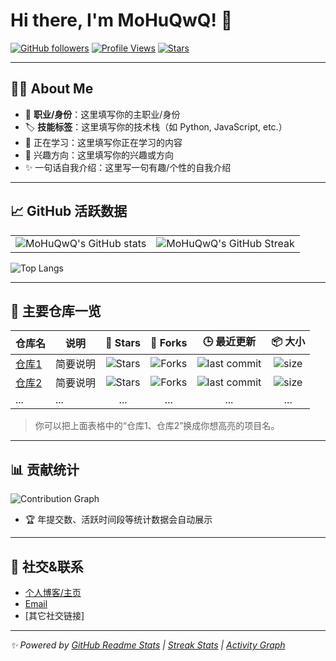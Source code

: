 # Hi there, I'm MoHuQwQ! 👋

[![GitHub followers](https://img.shields.io/github/followers/MoHuQwQ?style=social)](https://github.com/MoHuQwQ?tab=followers)
[![Profile Views](https://komarev.com/ghpvc/?username=MoHuQwQ)](https://github.com/MoHuQwQ)
[![Stars](https://img.shields.io/github/stars/MoHuQwQ?style=social)](https://github.com/MoHuQwQ?tab=stars)

---

## 🧑‍💻 About Me

- 💼 **职业/身份**：这里填写你的主职业/身份
- 🏷️ **技能标签**：这里填写你的技术栈（如 Python, JavaScript, etc.）
- 🌱 正在学习：这里填写你正在学习的内容
- 🎯 兴趣方向：这里填写你的兴趣或方向
- ✨ 一句话自我介绍：这里写一句有趣/个性的自我介绍

---

## 📈 GitHub 活跃数据

<table>
  <tr>
    <td>
      <img src="https://github-readme-stats.vercel.app/api?username=MoHuQwQ&show_icons=true&count_private=true&hide_title=true&hide_rank=false&theme=default" alt="MoHuQwQ's GitHub stats" />
    </td>
    <td>
      <img src="https://github-readme-streak-stats.herokuapp.com/?user=MoHuQwQ&theme=default" alt="MoHuQwQ's GitHub Streak" />
    </td>
  </tr>
</table>

![Top Langs](https://github-readme-stats.vercel.app/api/top-langs/?username=MoHuQwQ&layout=compact&hide_title=true&theme=default)

---

## 🚀 主要仓库一览

| 仓库名 | 说明 | 🌟 Stars | 🍴 Forks | 🕒 最近更新 | 📦 大小 |
|--------|------|:-------:|:--------:|:----------:|:-------:|
| [仓库1](https://github.com/MoHuQwQ/Brilliance) | 简要说明 | ![Stars](https://img.shields.io/github/stars/MoHuQwQ/仓库1?style=social) | ![Forks](https://img.shields.io/github/forks/MoHuQwQ/仓库1?style=social) | ![last commit](https://img.shields.io/github/last-commit/MoHuQwQ/仓库1) | ![size](https://img.shields.io/github/repo-size/MoHuQwQ/仓库1) |
| [仓库2](https://github.com/MoHuQwQ/仓库2) | 简要说明 | ![Stars](https://img.shields.io/github/stars/MoHuQwQ/仓库2?style=social) | ![Forks](https://img.shields.io/github/forks/MoHuQwQ/仓库2?style=social) | ![last commit](https://img.shields.io/github/last-commit/MoHuQwQ/仓库2) | ![size](https://img.shields.io/github/repo-size/MoHuQwQ/仓库2) |
| ...    | ...  | ...     | ...      | ...        | ...     |

> 你可以把上面表格中的“仓库1、仓库2”换成你想高亮的项目名。

---

## 📊 贡献统计

![Contribution Graph](https://github-readme-activity-graph.vercel.app/graph?username=MoHuQwQ&theme=github)

- 🏆 年提交数、活跃时间段等统计数据会自动展示

---

## 🔗 社交&联系

- [个人博客/主页](你的个人链接)
- [Email](mailto:你的邮箱)
- [其它社交链接]

---

_✨ Powered by [GitHub Readme Stats](https://github.com/anuraghazra/github-readme-stats) | [Streak Stats](https://github.com/denvercoder1/github-readme-streak-stats) | [Activity Graph](https://github.com/Ashutosh00710/github-readme-activity-graph)_

